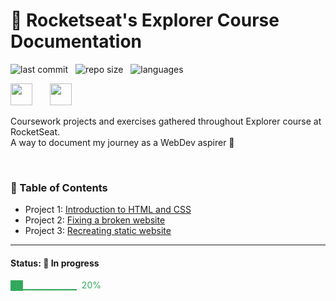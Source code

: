 
# 🚀 Rocketseat's Explorer Course Documentation

![last commit](https://img.shields.io/github/last-commit/oleandrolozano/rocketseat-explorer?color=blue 'last commit') &nbsp; ![repo size](https://img.shields.io/github/repo-size/oleandrolozano/rocketseat-explorer?color=green 'repo size') &nbsp; ![languages](https://img.shields.io/github/languages/count/oleandrolozano/rocketseat-explorer?color=orange 'languages') &nbsp; 
<br/>

<img src="https://www.rocketseat.com.br/_next/image?url=%2Fassets%2Flogos%2Frocketseat.svg&w=256&q=100" height="35">&nbsp;&nbsp;&nbsp;&nbsp;&nbsp;&nbsp; <img src="https://www.rocketseat.com.br/_next/image?url=%2Fassets%2Flogos%2Fexplorer.svg&w=256&q=75" height="35">&nbsp;

Coursework projects and exercises gathered throughout Explorer course at RocketSeat.  
A way to document my journey as a WebDev aspirer 🚀

<br/>

### 📌 Table of Contents

- Project 1: [Introduction to HTML and CSS](https://github.com/oleandrolozano/rocketseat-explorer/tree/main/project-01)
- Project 2: [Fixing a broken website](https://github.com/oleandrolozano/rocketseat-explorer/tree/main/project-02)
- Project 3: [Recreating static website](https://github.com/oleandrolozano/rocketseat-explorer/tree/main/project-03)

---
#### Status: 🚧 In progress

<p style="color:#32a85d"> ██▁▁▁▁▁▁▁▁ &nbsp;20% </p>
